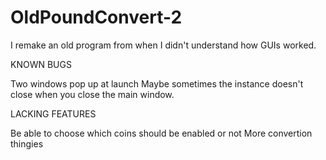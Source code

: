 # OldPoundConvert-2
 I remake an old program from when I didn't understand how GUIs worked.

KNOWN BUGS

Two windows pop up at launch
Maybe sometimes the instance doesn't close when you close the main window.

LACKING FEATURES

Be able to choose which coins should be enabled or not
More convertion thingies
